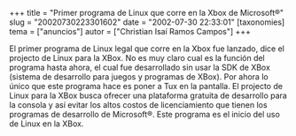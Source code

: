 +++
title = "Primer programa de Linux que corre en la Xbox de Microsoft®"
slug = "20020730223301602"
date = "2002-07-30 22:33:01"
[taxonomies]
tema = ["anuncios"]
autor = ["Christian Isaí Ramos Campos"]
+++

El primer programa de Linux legal que corre en la Xbox fue lanzado, dice
el projecto de
<a href="" http:="" data-xbox-linux.sourceforge.net=""></a>Linux para la
XBox. No es muy claro cual es la función del programa hasta ahora, el
cual fue desarrollado sin usar la SDK de XBox (sistema de desarrollo
para juegos y programas de XBox). Por ahora lo único que este programa
hace es poner a Tux en la pantalla. El projecto de Linux para la XBox
busca ofrecer una plataforma gratuita de desarrollo para la consola y
así evitar los altos costos de licenciamiento que tienen los programas
de desarrollo de Microsoft®. Este programa es el inicio del uso de Linux
en la XBox.

